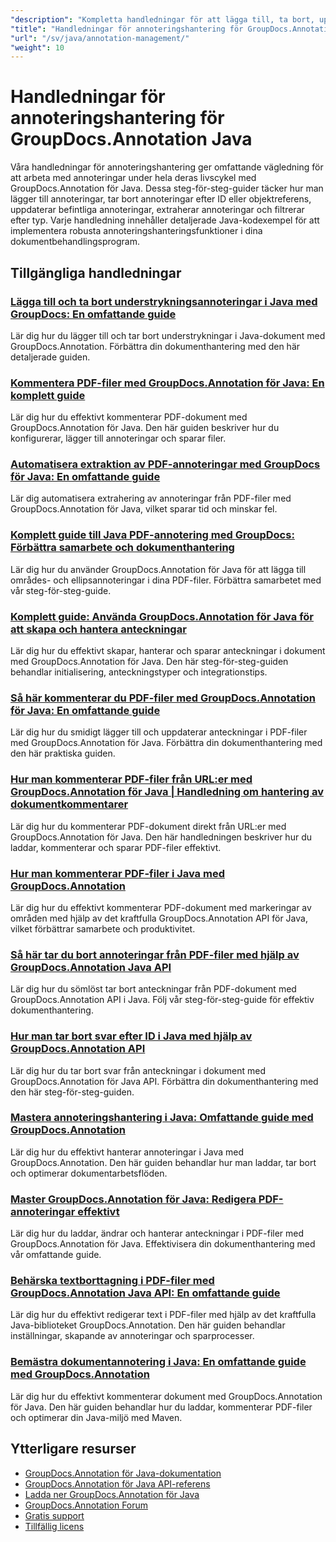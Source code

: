 ```yaml
---
"description": "Kompletta handledningar för att lägga till, ta bort, uppdatera och hantera anteckningar i dokument med GroupDocs.Annotation för Java."
"title": "Handledningar för annoteringshantering för GroupDocs.Annotation Java"
"url": "/sv/java/annotation-management/"
"weight": 10
---
```


# Handledningar för annoteringshantering för GroupDocs.Annotation Java

Våra handledningar för annoteringshantering ger omfattande vägledning för att arbeta med annoteringar under hela deras livscykel med GroupDocs.Annotation för Java. Dessa steg-för-steg-guider täcker hur man lägger till annoteringar, tar bort annoteringar efter ID eller objektreferens, uppdaterar befintliga annoteringar, extraherar annoteringar och filtrerar efter typ. Varje handledning innehåller detaljerade Java-kodexempel för att implementera robusta annoteringshanteringsfunktioner i dina dokumentbehandlingsprogram.

## Tillgängliga handledningar

### [Lägga till och ta bort understrykningsannoteringar i Java med GroupDocs: En omfattande guide](./java-groupdocs-annotate-add-remove-underline/)
Lär dig hur du lägger till och tar bort understrykningar i Java-dokument med GroupDocs.Annotation. Förbättra din dokumenthantering med den här detaljerade guiden.

### [Kommentera PDF-filer med GroupDocs.Annotation för Java: En komplett guide](./annotate-pdfs-groupdocs-annotation-java-guide/)
Lär dig hur du effektivt kommenterar PDF-dokument med GroupDocs.Annotation för Java. Den här guiden beskriver hur du konfigurerar, lägger till annoteringar och sparar filer.

### [Automatisera extraktion av PDF-annoteringar med GroupDocs för Java: En omfattande guide](./automate-pdf-annotation-extraction-groupdocs-java/)
Lär dig automatisera extrahering av annoteringar från PDF-filer med GroupDocs.Annotation för Java, vilket sparar tid och minskar fel.

### [Komplett guide till Java PDF-annotering med GroupDocs: Förbättra samarbete och dokumenthantering](./java-pdf-annotation-groupdocs-guide/)
Lär dig hur du använder GroupDocs.Annotation för Java för att lägga till områdes- och ellipsannoteringar i dina PDF-filer. Förbättra samarbetet med vår steg-för-steg-guide.

### [Komplett guide: Använda GroupDocs.Annotation för Java för att skapa och hantera anteckningar](./annotations-groupdocs-annotation-java-tutorial/)
Lär dig hur du effektivt skapar, hanterar och sparar anteckningar i dokument med GroupDocs.Annotation för Java. Den här steg-för-steg-guiden behandlar initialisering, anteckningstyper och integrationstips.

### [Så här kommenterar du PDF-filer med GroupDocs.Annotation för Java: En omfattande guide](./annotate-pdfs-groupdocs-annotation-java/)
Lär dig hur du smidigt lägger till och uppdaterar anteckningar i PDF-filer med GroupDocs.Annotation för Java. Förbättra din dokumenthantering med den här praktiska guiden.

### [Hur man kommenterar PDF-filer från URL:er med GroupDocs.Annotation för Java | Handledning om hantering av dokumentkommentarer](./annotate-pdfs-from-urls-groupdocs-java/)
Lär dig hur du kommenterar PDF-dokument direkt från URL:er med GroupDocs.Annotation för Java. Den här handledningen beskriver hur du laddar, kommenterar och sparar PDF-filer effektivt.

### [Hur man kommenterar PDF-filer i Java med GroupDocs.Annotation](./java-pdf-annotation-groupdocs-java/)
Lär dig hur du effektivt kommenterar PDF-dokument med markeringar av områden med hjälp av det kraftfulla GroupDocs.Annotation API för Java, vilket förbättrar samarbete och produktivitet.

### [Så här tar du bort annoteringar från PDF-filer med hjälp av GroupDocs.Annotation Java API](./groupdocs-annotation-java-remove-pdf-annotations/)
Lär dig hur du sömlöst tar bort anteckningar från PDF-dokument med GroupDocs.Annotation API i Java. Följ vår steg-för-steg-guide för effektiv dokumenthantering.

### [Hur man tar bort svar efter ID i Java med hjälp av GroupDocs.Annotation API](./java-groupdocs-annotation-remove-replies-by-id/)
Lär dig hur du tar bort svar från anteckningar i dokument med GroupDocs.Annotation för Java API. Förbättra din dokumenthantering med den här steg-för-steg-guiden.

### [Mastera annoteringshantering i Java: Omfattande guide med GroupDocs.Annotation](./groupdocs-annotation-java-manage-documents/)
Lär dig hur du effektivt hanterar annoteringar i Java med GroupDocs.Annotation. Den här guiden behandlar hur man laddar, tar bort och optimerar dokumentarbetsflöden.

### [Master GroupDocs.Annotation för Java: Redigera PDF-annoteringar effektivt](./groupdocs-annotation-java-modify-pdf-annotations/)
Lär dig hur du laddar, ändrar och hanterar anteckningar i PDF-filer med GroupDocs.Annotation för Java. Effektivisera din dokumenthantering med vår omfattande guide.

### [Behärska textborttagning i PDF-filer med GroupDocs.Annotation Java API: En omfattande guide](./groupdocs-annotation-java-text-redaction-tutorial/)
Lär dig hur du effektivt redigerar text i PDF-filer med hjälp av det kraftfulla Java-biblioteket GroupDocs.Annotation. Den här guiden behandlar inställningar, skapande av annoteringar och sparprocesser.

### [Bemästra dokumentannotering i Java: En omfattande guide med GroupDocs.Annotation](./mastering-document-annotation-groupdocs-java/)
Lär dig hur du effektivt kommenterar dokument med GroupDocs.Annotation för Java. Den här guiden behandlar hur du laddar, kommenterar PDF-filer och optimerar din Java-miljö med Maven.

## Ytterligare resurser

- [GroupDocs.Annotation för Java-dokumentation](https://docs.groupdocs.com/annotation/java/)
- [GroupDocs.Annotation för Java API-referens](https://reference.groupdocs.com/annotation/java/)
- [Ladda ner GroupDocs.Annotation för Java](https://releases.groupdocs.com/annotation/java/)
- [GroupDocs.Annotation Forum](https://forum.groupdocs.com/c/annotation)
- [Gratis support](https://forum.groupdocs.com/)
- [Tillfällig licens](https://purchase.groupdocs.com/temporary-license/)
